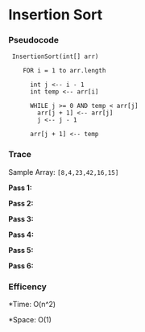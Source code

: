 # Insertion Sort

### Pseudocode
```
 InsertionSort(int[] arr)
  
    FOR i = 1 to arr.length

      int j <-- i - 1
      int temp <-- arr[i]
      
      WHILE j >= 0 AND temp < arr[j]
        arr[j + 1] <-- arr[j]
        j <-- j - 1
        
      arr[j + 1] <-- temp
  ```
  ### Trace
  
  Sample Array: `[8,4,23,42,16,15]`
  
  **Pass 1:**
  
  **Pass 2:**
  
  **Pass 3:**
  
  **Pass 4:**
  
  **Pass 5:**
  
  **Pass 6:**
  
  ### Efficency
  
  *Time: O(n^2)
  
  *Space: O(1)
  
